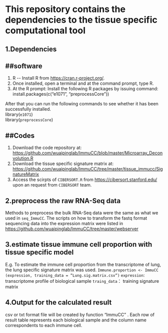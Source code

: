 This repository contains the dependencies to the tissue specific computational tool
=============

1.Dependencies
--------------
##software
---------
1.	R -- Install R from https://cran.r-project.org/.
2.	Once installed, open a terminal and at the command prompt, type R.
3.	At the R prompt: Install the following R packages by issuing command:
install.packages(c(“e1071”, “preprocessCore”))  

After that you can run the following commands to see whether it has been successfully installed.                       
 library(`e1071`)        
 library(`preprocessCore`) 
 
##Codes
----------------
1.	Download the code repository at: https://github.com/wuaipinglab/ImmuCC/blob/master/Microarray_Deconvolution.R
2.	Download the tissue specific signature matrix at: https://github.com/wuaipinglab/ImmuCC/tree/master/tissue_immucc/SignatureMatrix
3.	Access the scirpts of `CIBERSORT.R` from https://cibersort.stanford.edu/ upon an request from `CIBERSORT` team.

2.preprocess the raw RNA-Seq data
------------------------------------
Methods to preprocess the bulk RNA-Seq data were the same as what we used in `seq_ImmuCC`. The scripts on how to transform the fastq format sequencing data into the expression matrix were listed in https://github.com/wuaipinglab/ImmuCC/tree/master/webserver

3.estimate tissue immune cell proportion with tissue specific model
------------------------------------------------------------------------------
E.g. To estimate the immune cell proportion from the transcriptome of lung, the lung specific signature matrix was used.
`Immune.proportion <- ImmuCC (expression, training_data = ”Lung.sig.matrix.csv”)`
`expression`: transcriptome profile of biological sample
`traing_data`： training signature matrix

4.Output for the calculated result
--------
csv or txt format file will be created by function “ImmuCC” . Each row of result table represents each biological sample and the column name correspondents to each immune cell. 
